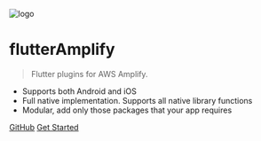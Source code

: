 <!-- _coverpage.md -->

![logo](_media/icon.svg)

# flutterAmplify

> Flutter plugins for AWS Amplify.

- Supports both Android and iOS
- Full native implementation. Supports all native library functions
- Modular, add only those packages that your app requires

[GitHub](https://github.com/agnostech/)
[Get Started](#docsify)
